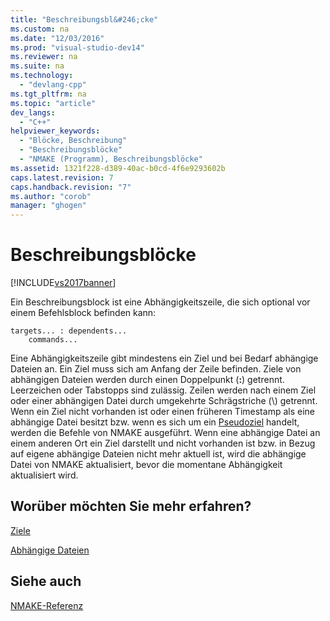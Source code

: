 ```yaml
---
title: "Beschreibungsbl&#246;cke"
ms.custom: na
ms.date: "12/03/2016"
ms.prod: "visual-studio-dev14"
ms.reviewer: na
ms.suite: na
ms.technology: 
  - "devlang-cpp"
ms.tgt_pltfrm: na
ms.topic: "article"
dev_langs: 
  - "C++"
helpviewer_keywords: 
  - "Blöcke, Beschreibung"
  - "Beschreibungsblöcke"
  - "NMAKE (Programm), Beschreibungsblöcke"
ms.assetid: 1321f228-d389-40ac-b0cd-4f6e9293602b
caps.latest.revision: 7
caps.handback.revision: "7"
ms.author: "corob"
manager: "ghogen"
---
```

# Beschreibungsbl&#246;cke
[!INCLUDE[vs2017banner](../assembler/inline/includes/vs2017banner.md)]

Ein Beschreibungsblock ist eine Abhängigkeitszeile, die sich optional vor einem Befehlsblock befinden kann:  
  
```  
targets... : dependents...  
    commands...  
```  
  
 Eine Abhängigkeitszeile gibt mindestens ein Ziel und bei Bedarf abhängige Dateien an.  Ein Ziel muss sich am Anfang der Zeile befinden.  Ziele von abhängigen Dateien werden durch einen Doppelpunkt \(**:**\) getrennt. Leerzeichen oder Tabstopps sind zulässig.  Zeilen werden nach einem Ziel oder einer abhängigen Datei durch umgekehrte Schrägstriche \(\\\) getrennt.  Wenn ein Ziel nicht vorhanden ist oder einen früheren Timestamp als eine abhängige Datei besitzt bzw. wenn es sich um ein [Pseudoziel](../build/pseudotargets.md) handelt, werden die Befehle von NMAKE ausgeführt.  Wenn eine abhängige Datei an einem anderen Ort ein Ziel darstellt und nicht vorhanden ist bzw. in Bezug auf eigene abhängige Dateien nicht mehr aktuell ist, wird die abhängige Datei von NMAKE aktualisiert, bevor die momentane Abhängigkeit aktualisiert wird.  
  
## Worüber möchten Sie mehr erfahren?  
 [Ziele](../build/targets.md)  
  
 [Abhängige Dateien](../build/dependents.md)  
  
## Siehe auch  
 [NMAKE\-Referenz](../build/nmake-reference.md)